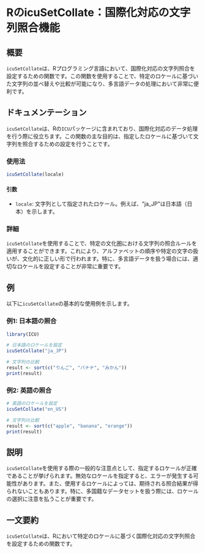 <!--
Meta Description: # RのicuSetCollate：国際化対応の文字列照合機能 ## 概要 `icuSetCollate`は、Rプログラミング言語において、国際化対応の文字列照合を設定するための関数です。この関数を使用することで、特定のロケールに基づいた文字列の並べ替えや比較が可能になり、多言語データの処理において...
Meta Keywords: icusetcollate, result, icu, locale, ja_jp
-->

# RのicuSetCollate：国際化対応の文字列照合機能

## 概要
`icuSetCollate`は、Rプログラミング言語において、国際化対応の文字列照合を設定するための関数です。この関数を使用することで、特定のロケールに基づいた文字列の並べ替えや比較が可能になり、多言語データの処理において非常に便利です。

## ドキュメンテーション
`icuSetCollate`は、Rの`ICU`パッケージに含まれており、国際化対応のデータ処理を行う際に役立ちます。この関数の主な目的は、指定したロケールに基づいて文字列を照合するための設定を行うことです。

### 使用法
```R
icuSetCollate(locale)
```

#### 引数
- `locale`: 文字列として指定されたロケール。例えば、"ja_JP"は日本語（日本）を示します。

### 詳細
`icuSetCollate`を使用することで、特定の文化圏における文字列の照合ルールを適用することができます。これにより、アルファベットの順序や特定の文字の扱いが、文化的に正しい形で行われます。特に、多言語データを扱う場合には、適切なロケールを設定することが非常に重要です。

## 例
以下に`icuSetCollate`の基本的な使用例を示します。

### 例1: 日本語の照合
```R
library(ICU)

# 日本語のロケールを設定
icuSetCollate("ja_JP")

# 文字列の比較
result <- sort(c("りんご", "バナナ", "みかん"))
print(result)
```

### 例2: 英語の照合
```R
# 英語のロケールを設定
icuSetCollate("en_US")

# 文字列の比較
result <- sort(c("apple", "banana", "orange"))
print(result)
```

## 説明
`icuSetCollate`を使用する際の一般的な注意点として、指定するロケールが正確であることが挙げられます。無効なロケールを指定すると、エラーが発生する可能性があります。また、使用するロケールによっては、期待される照合結果が得られないこともあります。特に、多国籍なデータセットを扱う際には、ロケールの選択に注意を払うことが重要です。

## 一文要約
`icuSetCollate`は、Rにおいて特定のロケールに基づく国際化対応の文字列照合を設定するための関数です。